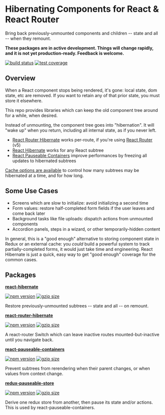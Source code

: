 # Hibernating Components for React & React Router

Bring back previously-unmounted components and children -- state and all -- when they remount.

**These packages are in active development. Things will change rapidly, and it is not yet production-ready. Feedback is welcome.**

[![build status](https://img.shields.io/travis/com/spautz/react-hibernate/master.svg)](https://travis-ci.com/spautz/react-hibernate/branches)
[![test coverage](https://img.shields.io/coveralls/github/spautz/react-hibernate/master.svg)](https://coveralls.io/github/spautz/react-hibernate?branch=master)

## Overview

When a React component stops being rendered, it's gone: local state, dom state, etc are removed. If you want to retain
any of that prior state, you must store it elsewhere.

This repo provides libraries which can keep the old component tree around for a while, when desired.

Instead of unmounting, the component tree goes into "hibernation". It will "wake up" when you return, including all
internal state, as if you never left.

- [React Router Hibernate](./packages/react-router-hibernate/) works per-route, if you're using
  [React Router](https://reacttraining.com/react-router/) (v5)
- [React Hibernate](./packages/react-hibernate/) works for any React subtree
- [React Pauseable Containers](./packages/react-pauseable-containers/) improve performances by freezing all updates
  to hibernated subtrees

[Cache options are available](https://github.com/spautz/limited-cache/#options) to control how many subtrees may be
hibernated at a time, and for how long.

## Some Use Cases

- Screens which are slow to initialize: avoid initializing a second time
- Form values: restore half-completed form fields if the user leaves and come back later
- Background tasks like file uploads: dispatch actions from unmounted components
- Accordion panels, steps in a wizard, or other temporarily-hidden content

In general, this is a "good enough" alternative to storing component state in Redux or an external cache: you _could_
build a powerful system to track partially-completed forms, it would just take time and engineering. React Hibernate is
just a quick, easy way to get "good enough" coverage for the common cases.

## Packages

**[react-hibernate](./packages/react-hibernate/)**

[![npm version](https://img.shields.io/npm/v/react-hibernate.svg)](https://www.npmjs.com/package/react-hibernate)
[![gzip size](https://img.shields.io/bundlephobia/minzip/react-hibernate)](https://bundlephobia.com/result?p=react-hibernate@latest)

Restore previously-unmounted subtrees -- state and all -- on remount.

**[react-router-hibernate](./packages/react-router-hibernate/)**

[![npm version](https://img.shields.io/npm/v/react-router-hibernate.svg)](https://www.npmjs.com/package/react-router-hibernate)
[![gzip size](https://img.shields.io/bundlephobia/minzip/react-router-hibernate)](https://bundlephobia.com/result?p=react-router-hibernate@latest)

A react-router Switch which can leave inactive routes mounted-but-inactive until you navigate back.

**[react-pauseable-containers](./packages/react-pauseable-containers/)**

[![npm version](https://img.shields.io/npm/v/react-pauseable-containers.svg)](https://www.npmjs.com/package/react-pauseable-containers)
[![gzip size](https://img.shields.io/bundlephobia/minzip/react-pauseable-containers)](https://bundlephobia.com/result?p=react-pauseable-containers@latest)

Prevent subtrees from rerendering when their parent changes, or when values from context change.

**[redux-pauseable-store](./packages/redux-pauseable-store/)**

[![npm version](https://img.shields.io/npm/v/redux-pauseable-store.svg)](https://www.npmjs.com/package/redux-pauseable-store)
[![gzip size](https://img.shields.io/bundlephobia/minzip/redux-pauseable-store)](https://bundlephobia.com/result?p=redux-pauseable-store@latest)

Derive one redux store from another, then pause its state and/or actions. This is used by react-pauseable-containers.
